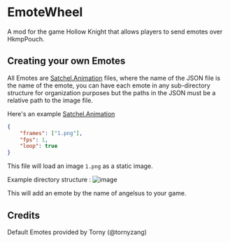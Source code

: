 # EmoteWheel

A mod for the game Hollow Knight that allows players to send emotes over HkmpPouch.

## Creating your own Emotes

All Emotes are [Satchel.Animation](https://github.com/PrashantMohta/Satchel/blob/master/Animation/Animation.cs) files, where the name of the JSON file is the name of the emote, you can have each emote in any sub-directory structure for organization purposes but the paths in the JSON must be a relative path to the image file.

Here's an example [Satchel.Animation](https://github.com/PrashantMohta/Satchel/blob/master/Animation/Animation.cs)

```json
{
	"frames": ["1.png"],
	"fps": 1,
	"loop": true
}
```

This file will load an image `1.png` as a static image.

Example directory structure : 
![image](https://github.com/user-attachments/assets/1cd49b87-9c68-41d3-8b37-23163b6e2ed6)

This will add an emote by the name of angelsus to your game.


## Credits 

Default Emotes provided by Torny (@tornyzang)

